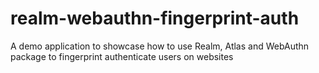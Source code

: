 # realm-webauthn-fingerprint-auth
A demo application to showcase how to use Realm, Atlas and WebAuthn package to fingerprint authenticate users on websites
